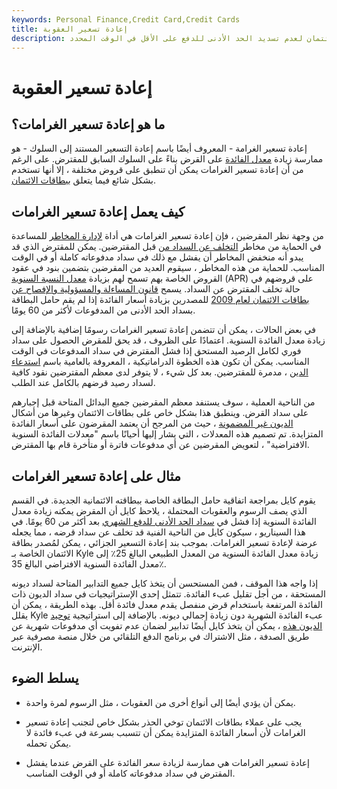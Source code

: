 ```yaml
---
keywords: Personal Finance,Credit Card,Credit Cards
title: إعادة تسعير العقوبة
description: إعادة تسعير الغرامة هي زيادة في سعر الفائدة للمقترض ببطاقة الائتمان لعدم تسديد الحد الأدنى للدفع على الأقل في الوقت المحدد.
---
```


# إعادة تسعير العقوبة
## ما هو إعادة تسعير الغرامات؟

إعادة تسعير الغرامة - المعروف أيضًا باسم إعادة التسعير المستند إلى السلوك - هو ممارسة زيادة [معدل الفائدة](/interestrate) على القرض بناءً على السلوك السابق للمقترض. على الرغم من أن إعادة تسعير الغرامات يمكن أن تنطبق على قروض مختلفة ، إلا أنها تستخدم بشكل شائع فيما يتعلق [ببطاقات الائتمان](/creditcard).

## كيف يعمل إعادة تسعير الغرامات

من وجهة نظر المقرضين ، فإن إعادة تسعير الغرامات هي أداة [لإدارة المخاطر](/riskmanagement) للمساعدة في الحماية من مخاطر [التخلف عن السداد من](/default2) قبل المقترضين. يمكن للمقترض الذي قد يبدو أنه منخفض المخاطر أن يفشل مع ذلك في سداد مدفوعاته كاملة أو في الوقت المناسب. للحماية من هذه المخاطر ، سيقوم العديد من المقرضين بتضمين بنود في عقود القروض الخاصة بهم تسمح لهم بزيادة [معدل النسبة السنوية](/apr) (APR) على قروضهم في حالة تخلف المقترض عن السداد. يسمح [قانون المساءلة والمسؤولية والإفصاح عن بطاقات الائتمان لعام 2009](/credit-card-accountability-responsibility-and-disclosure-act-of-2009) للمصدرين بزيادة أسعار الفائدة إذا لم يقم حامل البطاقة بسداد الحد الأدنى من المدفوعات لأكثر من 60 يومًا.

في بعض الحالات ، يمكن أن تتضمن إعادة تسعير الغرامات رسومًا إضافية بالإضافة إلى زيادة معدل الفائدة السنوية. اعتمادًا على الظروف ، قد يحق للمقرض الحصول على سداد فوري لكامل الرصيد المستحق إذا فشل المقترض في سداد المدفوعات في الوقت المناسب. يمكن أن تكون هذه الخطوة الدراماتيكية ، المعروفة بالعامية باسم [استدعاء الدين](/callable-security) ، مدمرة للمقترضين. بعد كل شيء ، لا يتوفر لدى معظم المقترضين نقود كافية لسداد رصيد قرضهم بالكامل عند الطلب.

من الناحية العملية ، سوف يستنفد معظم المقرضين جميع البدائل المتاحة قبل إجبارهم على سداد القرض. وينطبق هذا بشكل خاص على بطاقات الائتمان وغيرها من أشكال [الديون غير المضمونة](/unsecureddebt) ، حيث من المرجح أن يعتمد المقرضون على أسعار الفائدة المتزايدة. تم تصميم هذه المعدلات ، التي يشار إليها أحيانًا باسم "معدلات الفائدة السنوية الافتراضية" ، لتعويض المقرضين عن أي مدفوعات فاترة أو متأخرة قام بها المقترض.

## مثال على إعادة تسعير الغرامات

يقوم كايل بمراجعة اتفاقية حامل البطاقة الخاصة ببطاقته الائتمانية الجديدة. في القسم الذي يصف الرسوم والعقوبات المحتملة ، يلاحظ كايل أن المقرض يمكنه زيادة معدل الفائدة السنوية إذا فشل في [سداد الحد الأدنى للدفع الشهري](/minimum-monthly-payment) بعد أكثر من 60 يومًا. في هذا السيناريو ، سيكون كايل من الناحية الفنية قد تخلف عن سداد قرضه ، مما يجعله عرضة لإعادة تسعير الغرامات. بموجب بند إعادة التسعير الجزائي ، يمكن لمُصدر بطاقة الائتمان الخاصة بـ Kyle زيادة معدل الفائدة السنوية من المعدل الطبيعي البالغ 25٪ إلى معدل الفائدة السنوية الافتراضي البالغ 35٪.

إذا واجه هذا الموقف ، فمن المستحسن أن يتخذ كايل جميع التدابير المتاحة لسداد ديونه المستحقة ، من أجل تقليل عبء الفائدة. تتمثل إحدى الإستراتيجيات في سداد الديون ذات الفائدة المرتفعة باستخدام قرض منفصل يقدم معدل فائدة أقل. بهذه الطريقة ، يمكن أن يقلل Kyle عبء الفائدة الشهرية دون زيادة إجمالي ديونه. بالإضافة إلى استراتيجية [توحيد الديون هذه](/debtconsolidation) ، يمكن أن يتخذ كايل أيضًا تدابير لضمان عدم تفويت أي مدفوعات شهرية عن طريق الصدفة ، مثل الاشتراك في برنامج الدفع التلقائي من خلال منصة مصرفية عبر الإنترنت.

## يسلط الضوء

- يمكن أن يؤدي أيضًا إلى أنواع أخرى من العقوبات ، مثل الرسوم لمرة واحدة.

- يجب على عملاء بطاقات الائتمان توخي الحذر بشكل خاص لتجنب إعادة تسعير الغرامات لأن أسعار الفائدة المتزايدة يمكن أن تتسبب بسرعة في عبء فائدة لا يمكن تحمله.

- إعادة تسعير الغرامات هي ممارسة لزيادة سعر الفائدة على القرض عندما يفشل المقترض في سداد مدفوعاته كاملة أو في الوقت المناسب.

